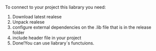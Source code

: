 To connect to your project this liabrary you need:
1) Download latest realese
2) Unpack realese
3) configure external dependencies on the .lib file that is in the release folder
4) include header file in your project
5) Done!You can use liabrary`s functuions.
